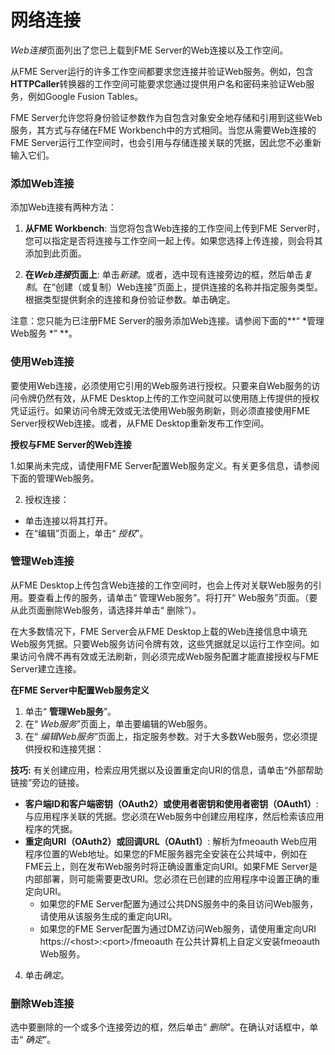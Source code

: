 # 网络连接 #

*Web连接*页面列出了您已上载到FME Server的Web连接以及工作空间。

从FME Server运行的许多工作空间都要求您连接并验证Web服务。例如，包含**HTTPCaller**转换器的工作空间可能要求您通过提供用户名和密码来验证Web服务，例如Google Fusion Tables。

FME Server允许您将身份验证参数作为自包含对象安全地存储和引用到这些Web服务，其方式与存储在FME Workbench中的方式相同。当您从需要Web连接的FME Server运行工作空间时，也会引用与存储连接关联的凭据，因此您不必重新输入它们。

### 添加Web连接 ###

添加Web连接有两种方法：

1. **从FME Workbench**: 当您将包含Web连接的工作空间上传到FME Server时，您可以指定是否将连接与工作空间一起上传。如果您选择上传连接，则会将其添加到此页面。

2. **在*Web连接*页面上**: 单击*新建*。或者，选中现有连接旁边的框，然后单击*复制*。在“创建（或复制）Web连接”页面上，提供连接的名称并指定服务类型。根据类型提供剩余的连接和身份验证参数。单击确定。

注意：您只能为已注册FME Server的服务添加Web连接。请参阅下面的**“ *管理Web服务 *” **。

### 使用Web连接 ###

要使用Web连接，必须使用它引用的Web服务进行授权。只要来自Web服务的访问令牌仍然有效，从FME Desktop上传的工作空间就可以使用随上传提供的授权凭证运行。如果访问令牌无效或无法使用Web服务刷新，则必须直接使用FME Server授权Web连接。或者，从FME Desktop重新发布工作空间。

**授权与FME Server的Web连接**

1.如果尚未完成，请使用FME Server配置Web服务定义。有关更多信息，请参阅下面的管理Web服务。

2. 授权连接：
  - 单击连接以将其打开。
  - 在“编辑”页面上，单击“ *授权*”。


### 管理Web连接 ###

从FME Desktop上传包含Web连接的工作空间时，也会上传对关联Web服务的引用。要查看上传的服务，请单击“ 管理Web服务”。将打开“ Web服务”页面。（要从此页面删除Web服务，请选择并单击“ 删除”）。

在大多数情况下，FME Server会从FME Desktop上载的Web连接信息中填充Web服务凭据。只要Web服务访问令牌有效，这些凭据就足以运行工作空间。如果访问令牌不再有效或无法刷新，则必须完成Web服务配置才能直接授权与FME Server建立连接。

<!--To use the web services your connections reference, they must be registered with FME Server. There are two ways for this registration to occur:-->
**在FME Server中配置Web服务定义**
1. 单击“ **管理Web服务**”。
2. 在“ *Web服务*”页面上，单击要编辑的Web服务。
3. 在“ *编辑Web服务*”页面上，指定服务参数。对于大多数Web服务，您必须提供授权和连接凭据：

**技巧:** 有关创建应用，检索应用凭据以及设置重定向URI的信息，请单击“外部帮助链接”旁边的链接。

- **客户端ID和客户端密钥（OAuth2）或使用者密钥和使用者密钥（OAuth1）**: 与应用程序关联的凭据。您必须在Web服务中创建应用程序，然后检索该应用程序的凭据。
- **重定向URI（OAuth2）或回调URL（OAuth1）**: 解析为fmeoauth Web应用程序位置的Web地址。如果您的FME服务器完全安装在公共域中，例如在FME云上，则在发布Web服务时将正确设置重定向URI。如果FME Server是内部部署，则可能需要更改URI。您必须在已创建的应用程序中设置正确的重定向URI。
    + 如果您的FME Server配置为通过公共DNS服务中的条目访问Web服务，请使用从该服务生成的重定向URI。
    + 如果您的FME Server配置为通过DMZ访问Web服务，请使用重定向URI https://&lt;host&gt;:&lt;port&gt;/fmeoauth 在公共计算机上自定义安装fmeoauth Web服务。

4. 单击*确定*。

### 删除Web连接 ###

选中要删除的一个或多个连接旁边的框，然后单击“ *删除*”。在确认对话框中，单击“ *确定*”。
